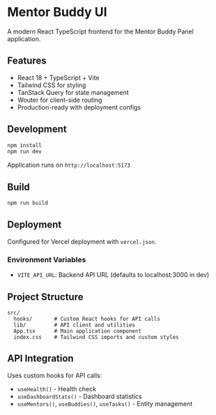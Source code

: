 # Mentor Buddy UI

A modern React TypeScript frontend for the Mentor Buddy Panel application.

## Features

- React 18 + TypeScript + Vite
- Tailwind CSS for styling  
- TanStack Query for state management
- Wouter for client-side routing
- Production-ready with deployment configs

## Development

```bash
npm install
npm run dev
```

Application runs on `http://localhost:5173`

## Build

```bash
npm run build
```

## Deployment

Configured for Vercel deployment with `vercel.json`.

### Environment Variables

- `VITE_API_URL`: Backend API URL (defaults to localhost:3000 in dev)

## Project Structure

```
src/
  hooks/       # Custom React hooks for API calls
  lib/         # API client and utilities  
  App.tsx      # Main application component
  index.css    # Tailwind CSS imports and custom styles
```

## API Integration

Uses custom hooks for API calls:
- `useHealth()` - Health check
- `useDashboardStats()` - Dashboard statistics
- `useMentors()`, `useBuddies()`, `useTasks()` - Entity management